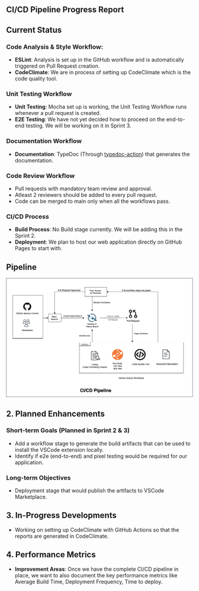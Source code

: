 ## CI/CD Pipeline Progress Report

## Current Status

### Code Analysis & Style Workflow:  

- **ESLint**: Analysis is set up in the GitHub workflow and is automatically triggered on Pull Request creation.
- **CodeClimate**: We are in process of setting up CodeClimate which is the code quality tool.

### Unit Testing Workflow  
- **Unit Testing**: Mocha set up is working, the Unit Testing Workflow runs whenever a pull request is created.
- **E2E Testing**: 
We have not yet decided how to proceed on the end-to-end testing. We will be working on it in Sprint 3.

### Documentation Workflow
- **Documentation**: TypeDoc (Through [typedoc-action](https://github.com/TypeStrong/typedoc-action)) that generates the documentation.

### Code Review Workflow

- Pull requests with mandatory team review and approval. 
- Atleast 2 reviewers should be added to every pull request. 
- Code can be merged to main only when all the workflows pass.

### CI/CD Process
- **Build Process**: No Build stage currently. We will be adding this in the Sprint 2.
- **Deployment**: We plan to host our web application directly on GitHub Pages to start with.


## Pipeline

![alt text](cicd.drawio.png)


## 2. Planned Enhancements

### Short-term Goals (Planned in Sprint 2 & 3)
- Add a workflow stage to generate the build artifacts that can be used to install the VSCode extension locally.
- Identify if e2e (end-to-end) and pixel testing would be required for our application.

### Long-term Objectives
- Deployment stage that would publish the artifacts to VSCode Marketplace.

## 3. In-Progress Developments

- Working on setting up CodeClimate with GitHub Actions so that the reports are generated in CodeClimate.

## 4. Performance Metrics

- **Improvement Areas**: Once we have the complete CI/CD pipeline in place, we want to also document the key performance metrics like Average Build Time, Deployment Frequency, Time to deploy.